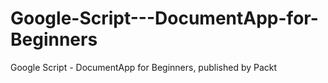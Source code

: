 # Google-Script---DocumentApp-for-Beginners
Google Script - DocumentApp for Beginners, published by Packt
